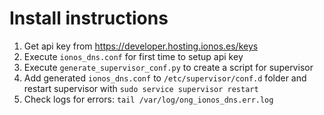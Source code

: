 # Install instructions
1. Get api key from https://developer.hosting.ionos.es/keys
2. Execute `ionos_dns.conf` for first time to setup api key
3. Execute `generate_supervisor_conf.py` to create a script for supervisor
4. Add generated `ionos_dns.conf` to `/etc/supervisor/conf.d` folder and restart supervisor with `sudo service supervisor restart`
5. Check logs for errors: `tail /var/log/ong_ionos_dns.err.log`
